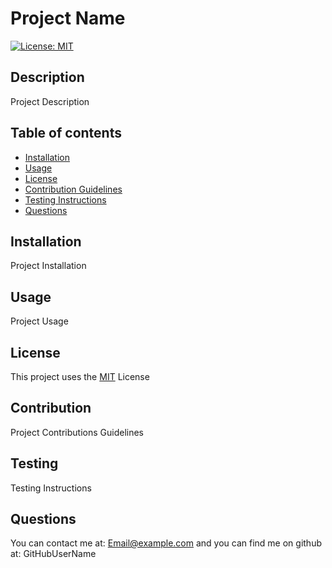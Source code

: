 # Project Name
  [![License: MIT](https://img.shields.io/badge/License-MIT-yellow.svg)](https://opensource.org/licenses/MIT)
## Description
Project Description
## Table of contents
- [Installation](#installation)
- [Usage](#usage)
- [License](#license)
- [Contribution Guidelines](#contribution)
- [Testing Instructions](#testing)
- [Questions](#questions)
## Installation
Project Installation
## Usage
Project Usage
## License
This project uses the [MIT](LICENSE) License 
## Contribution
Project Contributions Guidelines
## Testing
Testing Instructions
## Questions
You can contact me at: 
Email@example.com
and you can find me on github at:
GitHubUserName

